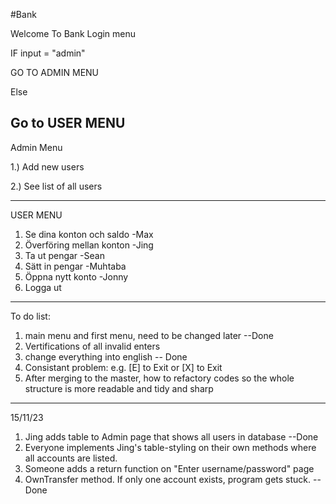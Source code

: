 #Bank

Welcome To Bank
Login menu

IF input = "admin"

GO TO ADMIN MENU

Else 

Go to USER MENU
------------------------------------
Admin Menu

1.) Add new users

2.) See list of all users

------------------------------------

USER MENU

1. Se dina konton och saldo	-Max
2. Överföring mellan konton	-Jing
3. Ta ut pengar	-Sean
4. Sätt in pengar	-Muhtaba
5. Öppna nytt konto	-Jonny
6. Logga ut

------------------------------------

To do list:
1. main menu and first menu, need to be changed later --Done
2. Vertifications of all invalid enters
3. change everything into english -- Done
4. Consistant problem: e.g. [E] to Exit or [X] to Exit
5. After merging to the master, how to refactory codes so the whole structure is more readable and tidy and sharp

------------------------------------

15/11/23

1. Jing adds table to Admin page that shows all users in database --Done
2. Everyone implements Jing's table-styling on their own methods where all accounts are listed. 
3. Someone adds a return function on "Enter username/password" page
4. OwnTransfer method. If only one account exists, program gets stuck. --Done
